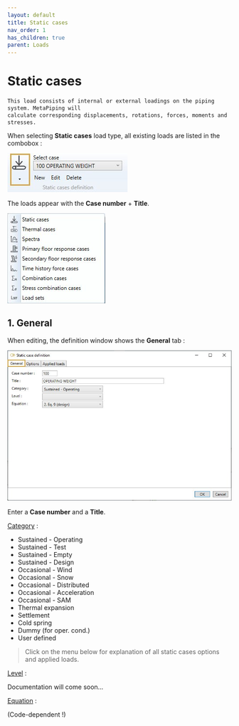 ```yaml
---
layout: default
title: Static cases
nav_order: 1
has_children: true
parent: Loads
---
```


# Static cases

    This load consists of internal or external loadings on the piping system. MetaPiping will
    calculate corresponding displacements, rotations, forces, moments and stresses.


When selecting **Static cases** load type, all existing loads are listed in the combobox :

![Image](../../Images/Static1.jpg)

The loads appear with the **Case number** + **Title**.

![Image](../../Images/load32.jpg)

## 1. General

When editing, the definition window shows the **General** tab :

![Image](../../Images/Static2.jpg)

Enter a **Case number** and a **Title**.

<ins>Category</ins> :

- Sustained - Operating
- Sustained - Test
- Sustained - Empty
- Sustained - Design
- Occasional - Wind
- Occasional - Snow
- Occasional - Distributed
- Occasional - Acceleration
- Occasional - SAM
- Thermal expansion
- Settlement
- Cold spring
- Dummy (for oper. cond.)
- User defined

>Click on the menu below for explanation of all static cases options and applied loads.

<ins>Level</ins> :

Documentation will come soon…

<ins>Equation</ins> :

(Code-dependent !)

